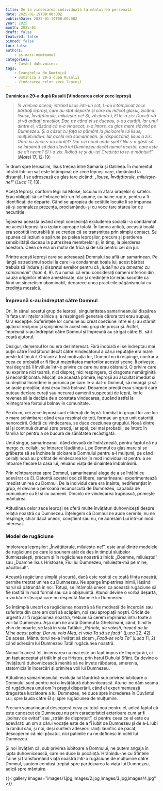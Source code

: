 ```yaml
---
title: De la vindecarea individuală la mântuirea personală
date: 2025-01-19T00:00:00Z
publishDate: 2025-01-19T00:00:00Z
year: 2025
month: 2025-01
draft: false
featured: false
pinned: false
toc: false
authors:
    - ps-marc-nemteanul
categories:
    - Cuvânt duhovnicesc
tags:
    - Evanghelia de Duminică
    - Duminica a 29-a după Rusalii
    - Vindecarea celor zece leproși
---
```

**Duminica a 29-a după Rusalii (Vindecarea celor zece leproși)**

> _În vremea aceea, intrând Iisus într-un sat, L-au întâmpinat zece bărbați leproși, care au stat departe și care au ridicat glasul, zicând: Iisuse, Învățătorule, miluiește-ne! Și, văzându-i, El le-a zis: Duceți-vă și vă arătați preoților. Dar, pe când ei se duceau, s-au curățit. Iar unul dintre ei, văzând că s-a vindecat, s-a întors, cu glas mare slăvind pe Dumnezeu. Și a căzut cu fața la pământ la picioarele lui Iisus, mulțumindu-I. Iar acela era samarinean. Și răspunzând, Iisus a zis: Oare nu zece s-au curățit? Dar cei nouă unde sunt? Nu s-a găsit să se întoarcă să dea slavă lui Dumnezeu decât numai acesta, care este de alt neam? Și i-a zis: Ridică-te și du-te! Credința ta te-a mântuit!”._ (**_Matei_ 17, 12-19**)

În drum spre Ierusalim, Iisus trecea între Samaria și Galileea. În momentul intrării într-un sat este întâmpinat de zece leproși care, rămânând la distanță, I se adresează cu glas tare zicând: _„Iisuse, Învățătorule, miluiește-ne!”_ (_Luca_ 17, 13).

Acești leproși, conform legii lui Moise, locuiau în afara orașelor și satelor. Erau obligați să se îmbrace într-un fel anume, cu haine rupte, pentru a fi identificați de departe. Când se apropiau de cetățile locuite li se impunea să-și semnaleze prezența, proclamându-și cu voce tare starea lor de necurăție.

Înjosirea aceasta având drept consecință excluderea socială i-a condamnat pe acești leproși la o izolare aproape totală. În lumea antică, această boală era socotită incurabilă și se credea că se transmitea prin simplu contact. Se spunea că leziunile apărute pe pielea leproșilor, precum și pierderea sensibilității duceau la putrezirea membrelor și, în timp, la pierderea acestora. Ceea ce era un motiv de frică și de silă pentru cei din jur.

Printre acești leproși care se adresează Domnului se află un samarinean. Pe lângă ostracismul social la care l-a condamnat boala lui, acest bărbat trebuia să îndure și disprețul evreilor pentru că _„iudeii nu au amestec cu samarinenii”_ (_Ioan_ 4, 9). Nu numai că erau considerați oameni inferiori din cauza originilor etnice amestecate, dar și credințele lor erau socotite ca fiind un sincretism abominabil, deoarece unea practicile păgânismului cu credința mozaică.

### Împreună s-au îndreptat către Domnul

Ori, în sânul acestui grup de leproși, singularitatea samarineanului dispărea în fața umilințelor zilnice și a respingerii generale cărora toți erau supuși, fără excepție. Suferințele lor comune au creat coeziune între ei și au stârnit ajutorul reciproc și sprijinirea în acest mic grup de proscriși. Astfel, împreună s-au îndreptat către Domnul și împreună au strigat către El, să-I ceară ajutorul.

Desigur, demersul lor nu era dezinteresat. Fără îndoială ei se îndreptau mai puțin către Învățătorul decât către Vindecătorul a cărui reputație era mare peste tot ținutul. Oricare a fost motivația lor, Domnul nu îi respinge, contrar a ceea ce probabil ar fi făcut majoritatea martorilor acestei scene. Îi privește, mai degrabă îi învăluie într-o privire cu care nu erau obișnuiți. O privire care nu exprima nici teamă, nici dispreț, nici respingere, ci dragoste nemărginită și necondiționată. Mișcați de această primire, leproșii au ascultat imediat și cu deplină încredere în porunca pe care le-a dat-o Domnul, să meargă și să se arate preoților, deși erau încă bolnavi. Deoarece preoții erau singurii care puteau declara curați sau necurați oamenii suspectați de lepră, lor le revenea să ia decizia de a constata vindecarea, ducând astfel la reintegrarea fostului bolnav în comunitate.

Pe drum, cei zece leproși sunt eliberați de lepră. Imediat în grupul lor are loc o mare schimbare: când erau respinși de toți, formau un grup unit datorită nenorocirii. Odată cu vindecarea, se duce coeziunea grupului. Nouă dintre ei își continuă drumul spre preoți, iar apoi, cel mai probabil, se întorc în familia lor pentru a se bucura de sănătatea recâștigată.

Unul singur, samarineanul, dând dovadă de îndrăzneală, pentru faptul că nu merge cu ceilalți, se întoarce lăudându-L pe Domnul cu glas mare și se grăbește să se închine la picioarele Domnului pentru a-I mulțumi, pe când ceilalți nouă au profitat de vindecarea lor în mod individualist pentru a se întoarce fiecare la casa lui, reluând viața de dinaintea îmbolnăvirii.

Prin reîntoarcerea spre Domnul, samarineanul alege de a se întâlni cu adevărat cu El. Datorită acestei decizii libere, samarineanul experimentează imediat unirea cu Domnul. De la individul care era înainte, nediferențiat în grup, el devine o persoană recunoscută de Dumnezeu, capabilă de comuniune cu El și cu oamenii. Dincolo de vindecarea trupească, primește mântuirea.

Atitudinea celor zece leproși ne oferă multe învățături duhovnicești despre relația noastră cu Dumnezeu. Înțelegem că Domnul ne aude cererile, nu ne respinge, chiar dacă uneori, conștient sau nu, ne adresăm Lui într-un mod interesat.

### Model de rugăciune

Implorarea leproșilor: „Învățătorule, miluiește-ne!”, este unul dintre modelele de rugăciune pe care le spunem atât de des în timpul slujbelor dumnezeiești, precum și în rugăciunea noastră zilnică: „Doamne, miluiește!” sau „Doamne Iisus Hristoase, Fiul lui Dumnezeu, miluiește-mă pe mine, păcătosul!”.

Această rugăciune simplă și scurtă, dacă este rostită cu toată ființa noastră, permite treptat unirea cu Dumnezeu. Ne sparge împietrirea inimii, lăsând harul să pătrundă în noi. Totuși, se întâmplă uneori ca această rugăciune să fie rostită în mod formal sau ca o obișnuință. Atunci devine o vorbă deșartă, o vorbărie stearpă care nu respectă Numele lui Dumnezeu.

Se întâmplă uneori ca rugăciunea noastră să fie motivată de încercări sau suferințe din care am dori să scăpăm, noi sau apropiații noștri. Oricât de urgentă ar fi rugăciunea noastră, trebuie să cerem împlinirea întru toate a voii lui Dumnezeu. Așa cum ne arată Domnul la Ghetsimani, când, fiind în chin de moarte, se lasă în voia Tatălui: _„Părinte, de voiești, treacă de la Mine acest pahar. Dar nu voia Mea, ci voia Ta să se facă”_ (_Luca_ 22, 42). De aceea, Mântuitorul ne-a învățat să zicem _„Facă-se voia Ta”_ (_Luca_ 11, 2) când adresăm lui Dumnezeu Tatăl rugăciunea noastră.

Numai în acest fel, încercarea nu mai este un fapt impus de împrejurări, ci un fapt acceptat și trăit în și cu Hristos, prin harul Duhului Sfânt. Ea devine o învățătură duhovnicească menită să ne învețe răbdarea, smerenia, statornicia în încercări și primirea voii lui Dumnezeu.

Atitudinea samarineanului, evoluția lui lăuntrică sub privirea iubitoare a Domnului sunt pentru noi o învățătură duhovnicească. Atunci ne dăm seama că rugăciunea unui om în pragul disperării, când el experimentează dragostea lucrătoare a lui Dumnezeu, ne duce spre încrederea în Cuvântul Lui, spre lauda către El și spre rugăciunea de mulțumire.

Precum samarineanul descoperă ceva cu totul nou pentru el, adică faptul că este cunoscut de Dumnezeu nu prin caracteristici exterioare cum ar fi „bolnav de evitat” sau „străin de disprețuit”, ci pentru ceea ce el este cu adevărat: un om a cărui vocație este de a fi iubit de Dumnezeu și de a-L iubi la rândul său, și noi, deși suntem adeseori răniți lăuntric de păcat, descoperim că nici păcatul, nici patimile nu ne definesc în ochii lui Dumnezeu.

Și noi învățăm că, sub privirea iubitoare a Domnului, ne putem angaja în lupta duhovnicească, care ne duce la pocăință. Hrănindu-ne cu Sfintele Taine și transformând viața noastră într-o rugăciune de mulțumire către Domnul, suntem conduși treptat spre participarea la viața lui Dumnezeu, adică spre mântuire.

{{< gallery images="images/1.jpg,images/2.jpg,images/3.jpg,images/4.jpg" >}}